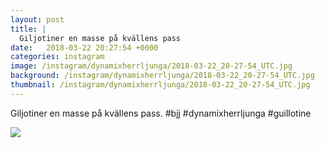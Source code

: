 ```yaml
---
layout: post
title: |
  Giljotiner en masse på kvällens pass
date:   2018-03-22 20:27:54 +0000
categories: instagram
image: /instagram/dynamixherrljunga/2018-03-22_20-27-54_UTC.jpg
background: /instagram/dynamixherrljunga/2018-03-22_20-27-54_UTC.jpg
thumbnail: /instagram/dynamixherrljunga/2018-03-22_20-27-54_UTC.jpg
---
```

Giljotiner en masse på kvällens pass. #bjj #dynamixherrljunga #guillotine



<img src='/www-dynamix-herrljunga/instagram/dynamixherrljunga/2018-03-22_20-27-54_UTC.jpg' class='img-fluid' />
